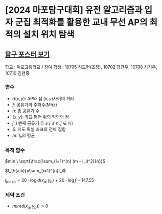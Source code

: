 # [2024 마포탐구대회] 유전 알고리즘과 입자 군집 최적화를 활용한 교내 무선 AP의 최적의 설치 위치 탐색
## [탐구 포스터 보기](https://1drv.ms/p/c/1fd85018d07015f9/EfkVcNAYUNgggB9iBgAAAAABuW6lsvetbd7F02LuV_V_3Q?e=GnKkig)
학교 : 마포고등학교  / 참여 학생 : 10705 김도현(조장), 10702 김건우, 10708 김지우, 10710 김현중​

### 변수
- $d(x,y)$: AP와 점 $(x,y)$사이의 거리  
- $f$: 공유기의 주파수(Mhz)  
- $n$: 총 공유기 수  
- $(x,y)$: 좌표 평면 위의 임의의 점  
- $j$: $j$ 번째 공유기 $(1\leq j\leq n,\,j\in\mathbb{N})$  
- $S$: 지도 픽셀 좌표의 전체 집합  
- $m$: $I_h$의 평균  

### 목적 함수


$min \ \sqrt{\frac{\sum_{i=1}^{n} (m - I_i)^2}{n}}$ 

$I_{h(a,b)}=\sum_{i=1}^{n}I_i$ 

$I_{j(a,b)} = 20 \cdot \log d(x_a, y_b) + 20 \cdot \log f - 147.55$ 


### 제약 조건


- $min{(d(x_a, y_b))} > 0$   
